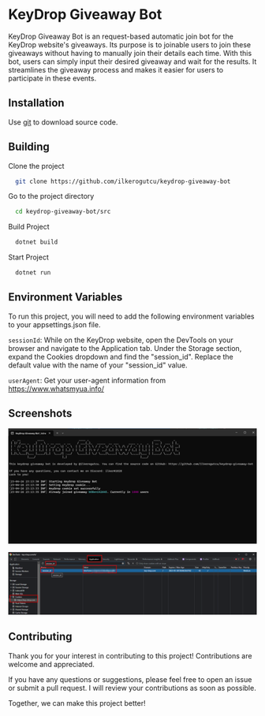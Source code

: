 
# KeyDrop Giveaway Bot

KeyDrop Giveaway Bot is an request-based automatic join bot for the KeyDrop website's giveaways. Its purpose is to joinable users to join these giveaways without having to manually join their details each time. With this bot, users can simply input their desired giveaway and wait for the results. It streamlines the giveaway process and makes it easier for users to participate in these events.

## Installation 

Use [git](https://git-scm.com/downloads) to download source code.

## Building

Clone the project

```bash
  git clone https://github.com/ilkerogutcu/keydrop-giveaway-bot
```

Go to the project directory

```bash
  cd keydrop-giveaway-bot/src
```

Build Project
```bash
  dotnet build
```

Start Project

```bash
  dotnet run
```

  
## Environment Variables

To run this project, you will need to add the following environment variables to your appsettings.json file.

`sessionId`: While on the KeyDrop website, open the DevTools on your browser and navigate to the Application tab. Under the Storage section, expand the Cookies dropdown and find the "session_id". Replace the default value with the name of your "session_id" value.

`userAgent`: Get your user-agent information from https://www.whatsmyua.info/


## Screenshots

![screenshot1](https://github.com/ilkerogutcu/keydrop-giveaway-bot/blob/master/images/Screenshot_4.png)

  
![screenshot2](https://github.com/ilkerogutcu/keydrop-giveaway-bot/blob/master/images/Screenshot_3.png)

## Contributing

Thank you for your interest in contributing to this project! Contributions are welcome and appreciated.

If you have any questions or suggestions, please feel free to open an issue or submit a pull request. I will review your contributions as soon as possible.

Together, we can make this project better!
